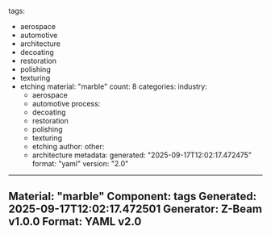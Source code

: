 tags:
  - aerospace
  - automotive
  - architecture
  - decoating
  - restoration
  - polishing
  - texturing
  - etching
material: "marble"
count: 8
categories:
  industry:
    - aerospace
    - automotive
  process:
    - decoating
    - restoration
    - polishing
    - texturing
    - etching
  author:
  other:
    - architecture
metadata:
  generated: "2025-09-17T12:02:17.472475"
  format: "yaml"
  version: "2.0"

---
Material: "marble"
Component: tags
Generated: 2025-09-17T12:02:17.472501
Generator: Z-Beam v1.0.0
Format: YAML v2.0
---